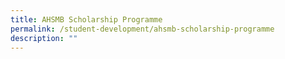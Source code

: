 ```yaml
---
title: AHSMB Scholarship Programme
permalink: /student-development/ahsmb-scholarship-programme
description: ""
---
```

